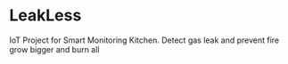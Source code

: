 # LeakLess
IoT Project for Smart Monitoring Kitchen. Detect gas leak and prevent fire grow bigger and burn all
